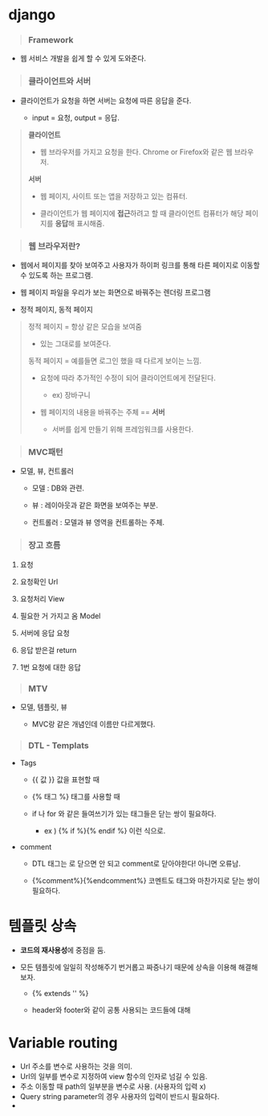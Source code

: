 # django

> ### Framework

- 웹 서비스 개발을 쉽게 할 수 있게 도와준다.

> ### 클라이언트와 서버

- 클라이언트가 요청을 하면 서버는 요청에 따른 응답을 준다.
  
  - input = 요청, output = 응답. 

> **클라이언트**
> 
> - 웹 브라우저를 가지고 요청을 한다. Chrome or Firefox와 같은 웹 브라우저.
> 
> **서버**
> 
> - 웹 페이지, 사이트 또는 앱을 저장하고 있는 컴퓨터.
> 
> - 클라이언트가 웹 페이지에 **접근**하려고 할 때 클라이언트 컴퓨터가 해당 페이지를 **응답**해 표시해줌.

> ### 웹 브라우저란?

- 웹에서 페이지를 찾아 보여주고 사용자가 하이퍼 링크를 통해 타른 페이지로 이동할 수 있도록 하는 프로그램.

- 웹 페이지 파일을 우리가 보는 화면으로 바꿔주는 렌더링 프로그램

- 정적 페이지, 동적 페이지

> 정적 페이지 = 항상 같은 모습을 보여줌
> 
> - 있는 그대로를 보여준다.
> 
> 동적 페이지 = 예를들면 로그인 했을 때 다르게 보이는 느낌.
> 
> - 요청에 따라 추가적인 수정이 되어 클라이언트에게 전달된다.
>   
>   - ex) 장바구니
> 
> - 웹 페이지의 내용을 바꿔주는 주체 == **서버**
>   
>   - 서버를 쉽게 만들기 위해 프레임워크를 사용한다.

> ### MVC패턴

- 모델, 뷰, 컨트롤러
  
  - 모델         : DB와 관련.
  
  - 뷰             : 레이아웃과 같은 화면을 보여주는 부분.
  
  - 컨트롤러 : 모델과 뷰 영역을 컨트롤하는 주체.

> ### 장고 흐름

1. 요청

2. 요청확인        Url

3. 요청처리        View

4. 필요한 거 가지고 옴    Model

5. 서버에 응답 요청

6. 응답 받은걸 return

7. 1번 요청에 대한 응답

> ### MTV

- 모델, 템플릿, 뷰
  
  - MVC랑 같은 개념인데 이름만 다르게했다.

> ### DTL - Templats

- Tags
  
  -   {{   값   }}     값을 표현할 때
  
  -  {% 태그 %}   태그를 사용할 때
  
  - if 나 for 와 같은 들여쓰기가 있는 태그들은 닫는 쌍이 필요하다.
    
    - ex ) {% if %}{% endif %} 이런 식으로.

- comment
  
  - DTL 태그는 <!---->로 닫으면 안 되고 comment로 닫아야한다! 아니면 오류남.
  
  - {%comment%}{%endcomment%} 코멘트도 태그와 마찬가지로 닫는 쌍이 필요하다.

# 템플릿 상속

- **코드의 재사용성**에 중점을 둠.

- 모든 템플릿에 일일히 작성해주기 번거롭고 짜증나기 때문에 상속을 이용해 해결해보자.
  
  - {% extends '' %}
  
  - header와 footer와 같이 공통 사용되는 코드들에 대해



# Variable routing
- Url 주소를 변수로 사용하는 것을 의미.
- Url의 일부를 변수로 지정하여 view 함수의 인자로 넘길 수 있음.
- 주소 이동할 때 path의 일부분을 변수로 사용. (사용자의 입력 x)
- Query string parameter의 경우 사용자의 입력이 반드시 필요하다.
- 